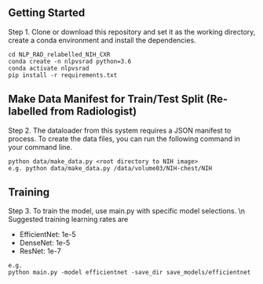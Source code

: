## Getting Started  

Step 1. Clone or download this repository and set it as the working directory, create a conda environment and install the dependencies.

```
cd NLP_RAD_relabelled_NIH_CXR
conda create -n nlpvsrad python=3.6
conda activate nlpvsrad
pip install -r requirements.txt 
```

## Make Data Manifest for Train/Test Split (Re-labelled from Radiologist)
Step 2. The dataloader from this system requires a JSON manifest to process. To create the data files, you can run the following command in your command line.
```
python data/make_data.py <root directory to NIH image>
e.g. python data/make_data.py /data/volume03/NIH-chest/NIH
```

## Training
Step 3. To train the model, use main.py with specific model selections. \n
Suggested training learning rates are
- EfficientNet: 1e-5
- DenseNet: 1e-5
- ResNet: 1e-7

```
e.g.
python main.py -model efficientnet -save_dir save_models/efficientnet 

```